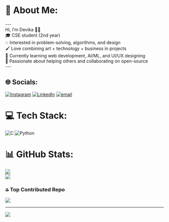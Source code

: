 # 💫 About Me:
---<br>Hi, I’m Devika 👩‍💻<br>🎓 CSE student (2nd year)<br>💡 Interested in problem-solving, algorithms, and design<br>🖌 Love combining art + technology + business in projects<br>🌱 Currently learning web development, AI/ML, and UI/UX designing<br>🤝 Passionate about helping others and collaborating on open-source<br>---


## 🌐 Socials:
[![Instagram](https://img.shields.io/badge/Instagram-%23E4405F.svg?logo=Instagram&logoColor=white)](https://instagram.com/divya_nagraj46) [![LinkedIn](https://img.shields.io/badge/LinkedIn-%230077B5.svg?logo=linkedin&logoColor=white)](http://linkedin.com/in/devika-sn-50784a338/?trk=public_profile-settings_see-all-posts) [![email](https://img.shields.io/badge/Email-D14836?logo=gmail&logoColor=white)](mailto:devikadivyasn@gmail.com) 

# 💻 Tech Stack:
![C](https://img.shields.io/badge/c-%2300599C.svg?style=for-the-badge&logo=c&logoColor=white) ![Python](https://img.shields.io/badge/python-3670A0?style=for-the-badge&logo=python&logoColor=ffdd54)
# 📊 GitHub Stats:
![](https://github-readme-stats.vercel.app/api?username=devikadivya46&theme=dark&hide_border=false&include_all_commits=true&count_private=true)<br/>
![](https://github-readme-stats.vercel.app/api/top-langs/?username=devikadivya46&theme=dark&hide_border=false&include_all_commits=true&count_private=true&layout=compact)

### 🔝 Top Contributed Repo
![](https://github-contributor-stats.vercel.app/api?username=devikadivya46&limit=5&theme=dark&combine_all_yearly_contributions=true)

---
[![](https://visitcount.itsvg.in/api?id=devikadivya46&icon=0&color=0)](https://visitcount.itsvg.in)

<!-- Proudly created with GPRM ( https://gprm.itsvg.in ) -->
